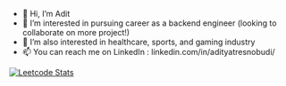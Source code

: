 - 👋 Hi, I’m Adit
- 👀 I’m interested in pursuing career as a backend engineer (looking to collaborate on more project!)
- 💞️ I’m also interested in healthcare, sports, and gaming industry
- 📫 You can reach me on LinkedIn : linkedin.com/in/adityatresnobudi/

[![Leetcode Stats](https://leetcard.jacoblin.cool/aditbuddy)](https://leetcode.com/aditbuddy)

<!---
adityatresnobudi/adityatresnobudi is a ✨ special ✨ repository because its `README.md` (this file) appears on your GitHub profile.
You can click the Preview link to take a look at your changes.
--->
